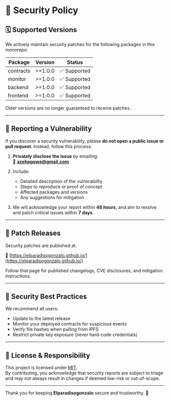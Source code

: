 # 🔐 Security Policy

## 🗓️ Supported Versions

We actively maintain security patches for the following packages in this monorepo:

| Package            | Version        | Status      |
|--------------------|----------------|-------------|
| contracts          | >=1.0.0        | ✅ Supported |
| monitor            | >=1.0.0        | ✅ Supported |
| backend            | >=1.0.0        | ✅ Supported |
| frontend           | >=1.0.0        | ✅ Supported |

Older versions are no longer guaranteed to receive patches.

---

## 📣 Reporting a Vulnerability

If you discover a security vulnerability, please **do not open a public issue or pull request**. Instead, follow this process:

1. **Privately disclose the issue** by emailing:  
   📧 **azehagowa@gmail.com**

2. Include:
   - Detailed description of the vulnerability
   - Steps to reproduce or proof of concept
   - Affected packages and versions
   - Any suggestions for mitigation

3. We will acknowledge your report within **48 hours**, and aim to resolve and patch critical issues within **7 days**.

---

## 🚨 Patch Releases

Security patches are published at:

📡 [https://elparadisogonzalo.github.io/](https://elparadisogonzalo.github.io/)

Follow that page for published changelogs, CVE disclosures, and mitigation instructions.

---

## 🧷 Security Best Practices

We recommend all users:

- Update to the latest release
- Monitor your deployed contracts for suspicious events
- Verify file hashes when pulling from IPFS
- Restrict private key exposure (never hard-code credentials)

---

## 📜 License & Responsibility

This project is licensed under [MIT](./LICENSE).  
By contributing, you acknowledge that security reports are subject to triage and may not always result in changes if deemed low-risk or out-of-scope.

---

Thank you for keeping **Elparadisogonzalo** secure and trustworthy. 🙏
